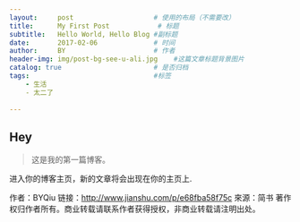 ```yaml
---
layout:     post                    # 使用的布局（不需要改）
title:      My First Post            # 标题 
subtitle:   Hello World, Hello Blog #副标题
date:       2017-02-06              # 时间
author:     BY                      # 作者
header-img: img/post-bg-see-u-ali.jpg    #这篇文章标题背景图片
catalog: true                       # 是否归档
tags:                               #标签
    - 生活
    - 太二了
    
---
```


## Hey
>这是我的第一篇博客。

进入你的博客主页，新的文章将会出现在你的主页上.

作者：BYQiu
链接：http://www.jianshu.com/p/e68fba58f75c
來源：简书
著作权归作者所有。商业转载请联系作者获得授权，非商业转载请注明出处。
